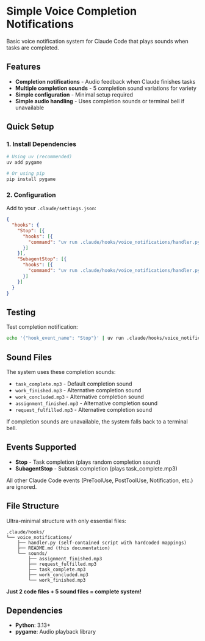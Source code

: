 # Simple Voice Completion Notifications

Basic voice notification system for Claude Code that plays sounds when tasks are completed.

## Features

- **Completion notifications** - Audio feedback when Claude finishes tasks
- **Multiple completion sounds** - 5 completion sound variations for variety
- **Simple configuration** - Minimal setup required
- **Simple audio handling** - Uses completion sounds or terminal bell if unavailable

## Quick Setup

### 1. Install Dependencies

```bash
# Using uv (recommended)
uv add pygame

# Or using pip
pip install pygame
```

### 2. Configuration

Add to your `.claude/settings.json`:

```json
{
  "hooks": {
    "Stop": [{
      "hooks": [{
        "command": "uv run .claude/hooks/voice_notifications/handler.py"
      }]
    }],
    "SubagentStop": [{
      "hooks": [{
        "command": "uv run .claude/hooks/voice_notifications/handler.py"
      }]
    }]
  }
}
```

## Testing

Test completion notification:

```bash
echo '{"hook_event_name": "Stop"}' | uv run .claude/hooks/voice_notifications/handler.py
```

## Sound Files

The system uses these completion sounds:
- `task_complete.mp3` - Default completion sound
- `work_finished.mp3` - Alternative completion sound
- `work_concluded.mp3` - Alternative completion sound
- `assignment_finished.mp3` - Alternative completion sound  
- `request_fulfilled.mp3` - Alternative completion sound

If completion sounds are unavailable, the system falls back to a terminal bell.

## Events Supported

- **Stop** - Task completion (plays random completion sound)
- **SubagentStop** - Subtask completion (plays task_complete.mp3)

All other Claude Code events (PreToolUse, PostToolUse, Notification, etc.) are ignored.

## File Structure

Ultra-minimal structure with only essential files:

```
.claude/hooks/
└── voice_notifications/
    ├── handler.py (self-contained script with hardcoded mappings)
    ├── README.md (this documentation)
    └── sounds/
        ├── assignment_finished.mp3
        ├── request_fulfilled.mp3
        ├── task_complete.mp3
        ├── work_concluded.mp3
        └── work_finished.mp3
```

**Just 2 code files + 5 sound files = complete system!**

## Dependencies

- **Python**: 3.13+
- **pygame**: Audio playback library